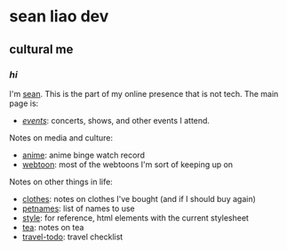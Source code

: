 # sean liao dev

## cultural me

### _hi_

I'm [sean](https://liao.dev/).
This is the part of my online presence that is not tech.
The main page is:

- [_events_](/events/): concerts, shows, and other events I attend.

Notes on media and culture:

- [anime](/anime/): anime binge watch record
- [webtoon](/webtoon): most of the webtoons I'm sort of keeping up on

Notes on other things in life:

- [clothes](/clothes/): notes on clothes I've bought (and if I should buy again)
- [petnames](/petnames/): list of names to use
- [style](/style/): for reference, html elements with the current stylesheet
- [tea](/tea/): notes on tea
- [travel-todo](/travel-todo/): travel checklist

